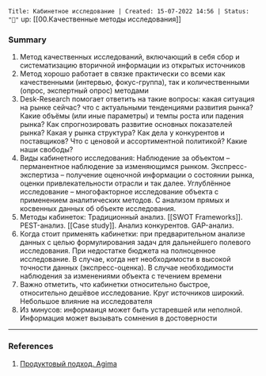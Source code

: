 `Title: Кабинетное исследование | Created: 15-07-2022 14:56 | Status: "🌱"`
up: [[00.Качественные методы исследования]] 

### Summary
1. Метод качественных исследований, включающий в себя сбор и систематизацию вторичной информации из открытых источников
2. Метод хорошо работает в связке практически со всеми как качественными (интервью, фокус-группа), так и количественными (опрос, экспертный опрос) методами
3. Desk-Research помогает ответить на такие вопросы: какая ситуация на рынке сейчас? что с актуальными тенденциями развития рынка? Какие объёмы (или иные параметры) и темпы роста или падения рынка? Как спрогнозировать развитие основных показателей рынка? Какая у рынка структура? Как дела у конкурентов и поставщиков? Что с ценовой и ассортиментной политикой? Какие наши свободы?
4. Виды кабинетного исследования: Наблюдение за объектом – перманентное наблюдение за изменяющимся рынком. Экспресс-экспертиза – получение оценочной информации о состоянии рынка, оценки привлекательности отрасли и так далее. Углублённое исследование – многофакторное исследование объекта с применением аналитических методов. С анализом прямых и косвенных данных об объекте исследования.
5. Методы кабинеток: Традиционный анализ. [[SWOT Frameworks]]. PEST-анализ.  [[Case study]]. Анализ конкурентов. GAP-анализ. 
6. Когда стоит применять кабинетки: при предварительном анализе данных с целью формулирования задач для дальнейшего полевого исследования. При недостатке бюджета на полноценное исследование. В случае, когда нет необходимости в высокой точности данных (экспресс-оценка). В случае необходимости наблюдения за изменениями объекта с течением времени
7. Важно отметить, что кабинетки относительно быстрое, относительно дешёвое исследование. Круг источников широкий. Небольшое влияние на исследователя
8. Из минусов: информаиця может быть устаревшей или неполной. Информация может вызывать сомнения в достоверности
__________
### References
1. [Продуктовый подход. Agima](https://t.me/product_agima/66) 